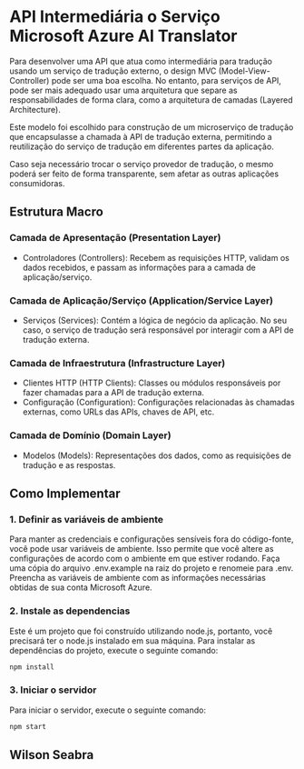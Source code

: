 # API Intermediária o Serviço Microsoft Azure AI Translator

Para desenvolver uma API que atua como intermediária para tradução usando um serviço de tradução externo, o design MVC (Model-View-Controller) pode ser uma boa escolha. No entanto, para serviços de API, pode ser mais adequado usar uma arquitetura que separe as responsabilidades de forma clara, como a arquitetura de camadas (Layered Architecture).

Este modelo foi escolhido para construção de um microserviço de tradução que encapsulasse a chamada à API de tradução externa, permitindo a reutilização do serviço de tradução em diferentes partes da aplicação.

Caso seja necessário trocar o serviço provedor de tradução, o mesmo poderá ser feito de forma transparente, sem afetar as outras aplicações consumidoras.

## Estrutura Macro

### Camada de Apresentação (Presentation Layer)

- Controladores (Controllers): Recebem as requisições HTTP, validam os dados recebidos, e passam as informações para a camada de aplicação/serviço.

### Camada de Aplicação/Serviço (Application/Service Layer)

- Serviços (Services): Contém a lógica de negócio da aplicação. No seu caso, o serviço de tradução será responsável por interagir com a API de tradução externa.

### Camada de Infraestrutura (Infrastructure Layer)

- Clientes HTTP (HTTP Clients): Classes ou módulos responsáveis por fazer chamadas para a API de tradução externa.
- Configuração (Configuration): Configurações relacionadas às chamadas externas, como URLs das APIs, chaves de API, etc.

### Camada de Domínio (Domain Layer)

- Modelos (Models): Representações dos dados, como as requisições de tradução e as respostas.

## Como Implementar

### 1. Definir as variáveis de ambiente

Para manter as credenciais e configurações sensíveis fora do código-fonte, você pode usar variáveis de ambiente. Isso permite que você altere as configurações de acordo com o ambiente em que estiver rodando.
Faça uma cópia do arquivo .env.example na raiz do projeto e renomeie para .env. Preencha as variáveis de ambiente com as informações necessárias obtidas de sua conta Microsoft Azure.

### 2. Instale as dependencias

Este é um projeto que foi construído utilizando node.js, portanto, você precisará ter o node.js instalado em sua máquina. Para instalar as dependências do projeto, execute o seguinte comando:

```bash
npm install
```

### 3. Iniciar o servidor

Para iniciar o servidor, execute o seguinte comando:

```bash
npm start
```

## Wilson Seabra
